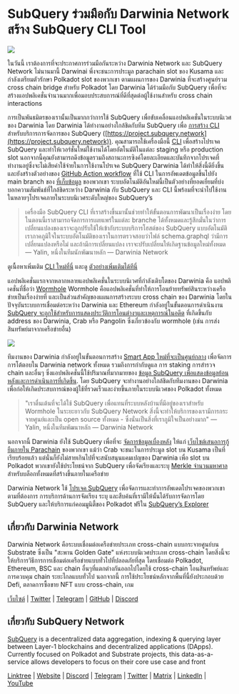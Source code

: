 # SubQuery ร่วมมือกับ Darwinia Network สร้าง SubQuery CLI Tool

![](https://miro.medium.com/max/1400/1*96OGWsQrxNGC5rblYxhdAw.jpeg)

ในวันนี้ เราต้องการที่จะประกาศการร่วมมือกันระหว่าง Darwinia Network และ SubQuery Network ไม่นานมานี้ Darwinai พึ่งจะชนะการประมูล parachain slot ของ Kusama และกำลังเตรียมตัวรักษา Polkadot slot ของพวกเขา ตามแผนการของ Darwinia ที่จะสร้างศูนย์รวม cross chain bridge สำหรับ Polkadot โดย Darwinia ได้ร่วมมือกับ SubQuery เพื่อที่จะสร้างแอปพลิเคชั่นจำนวนมากเพื่อมอบประสบการณ์ที่ดีที่สุดต่อผู้ใช้งานสำหรับ cross chain interactions

การเป็นพันธมิตรของเรานั้นเป็นมากกว่าการใช้ SubQuery เพื่อขับเคลื่อนแอปพลิเคชั่นในระบบนิเวศของ Darwinia โดย Darwinia ได้ทำงานอย่างใกล้ชิดกับทีม SubQuery เพื่อ [การสร้าง CLI](https://github.com/fewensa/subquery-cli) สำหรับบริการการจัดการของ SubQuery ([https://project.subquery.network](https://project.subquery.network)). คุณสามารถใช้เครื่องมือนี้ [CLI](https://github.com/fewensa/subquery-cli) เพื่อสร้างโปรเจค SubQuery และทำให้เวอร์ชั่นใหม่ใช้งานได้โดยอัตโนมัติในแต่ละ staging หรือ production slot นอกจากนี้คุณยังสามารถดึงข้อมูลรวมถึงสถานะการซิงค์โดยละเอียดและบันทึกจากโปรเจคที่ทำงานอยู่ซึ่งจะไม่เสียค่าใช้จ่ายในการใช้งานโปรเจค SubQuery Darwinia ได้ทำให้สิ่งนี้ดียิ่งขึ้นและยังสร้างตัวอย่างของ [GitHub Action workflow](https://github.com/darwinia-network/bridger/blob/master/.github/workflows/subquery-prod.yml) ที่ใช้ CLI ในการอัพเดตข้อมูลขึ้นไปยัง main branch ของ [ที่เก็บข้อมูล](https://github.com/darwinia-network/bridger/blob/master/.github/workflows/subquery-prod.yml) ของพวกเขา ระบบอัตโนมัติอันใหม่นี้เป็นตัวอย่างที่ยอดเยี่ยมที่บ่งบอกความสัมพันธ์ที่ใกล้ชิดระหว่าง Darwinia กับ SubQuery และ CLI นี้พร้อมที่จะนำไปใช้งานในหลายๆโปรเจคภายในระบบนิเวศระดับใหญ่ของ SubQuery’s
> เครื่องมือ SubQuery CLI ที่เราสร้างขึ้นมานั้นช่วยทำให้ขั้นตอนการพัฒนาเป็นเรื่องง่าย โดยในตอนนี้เราสามารถจัดการการเผยแพร่ในแต่ละ branche ได้ทั้งหมดและรู้สึกมั่นในว่าการเปลี่ยนแปลงของเราจะถูกปรับใช้ให้เข้ากับระบบบริการโฮสต์ของ SubQuery แบบอัตโนมัติ เราภาคภูมิใจในระบบอัตโนมัติของเราในการตรวจสอบว่าไฟล์ schema.graphql ว่ามีการเปลี่ยนแปลงหรือไม่ และถ้ามีการเปลี่ยนแปลง เราจะปรับเปลี่ยนให้เกิดฐานข้อมูลใหม่ทั้งหมด — Yalin, หนึ่งในทีมนักพัฒนาหลัก — Darwinia Network


ดูเนื้อหาเพิ่มเติม [CLI ใหม่ที่นี่](https://github.com/fewensa/subquery-cli) และดู [ตัวอย่างเพิ่มเติมได้ทีนี่](https://github.com/darwinia-network/bridger/blob/master/.github/workflows/subquery-prod.yml)

แอปพลิเคชั่นแรกจากหลากหลายแอปพลิเคชั่นในระบบนิเวศที่กำลังเติบโตของ Darwinia คือ แอปพลิเคชั่นที่ชื่อว่า [Wormhole](https://wormhole.darwinia.network/) Wormhole คือแอปพลิเคชั่นที่ทำให้การโอนย้ายทรัพย์สินระหว่างเครือข่ายเป็นเรื่องง่ายที่ และเป็นส่วนสำคัญของแผนการสร้างระบบ cross chain ของ Darwinia โดยในปัจจุบันระบบการเชื่อมต่อระหว่าง Darwinia และ Ethereum กำลังอยู่ในขั้นตอนการดำเนินงาน [SubQuery จะถูกใช้สำหรับการแสดงประวัติการโอนต่างๆและเหตุการณ์ในอดีต](https://explorer.subquery.network/subquery/darwinia-network/wormhole-darwinia) ที่เกิดขึ้นกับ address ของ Darwinia, Crab หรือ Pangolin ซึ่งเกี่ยวข้องกับ wormhole (เช่น การส่งสินทรัพย์มาจากเครือข่ายอื่น)

![](https://miro.medium.com/max/1400/1*p3V-lvW6BmEVZXaDYDY7mw.png)

ทีมงานของ Darwinia กำลังอยู่ในขั้นตอนการสร้าง [Smart App ใหม่ที่จะเป็นศูนย์กลาง](https://apps.darwinia.network/) เพื่อจัดการการโต้ตอบใน Darwinia network ทั้งหมด รวมถึงการกำกับดูแล การ staking การสำรวจ chain และอื่นๆ ซึ่งแอปพลิเคชั่นนี้ใช้ปริมาณที่มากมายของ [ข้อมูล SubQuery เพื่อแสดงข้อมูลย้อนหลังและการดำเนินการที่เกิดขึ้น](https://explorer.subquery.network/subquery/darwinia-network/smart-app-crab). โดย SubQuery จะทำงานอย่างใกล้ชิดกับทีมงานของ Darwinia เพื่อก่อให้เกิดประสบการณ์ของผู้ใช้ที่รวดเร็วและง่ายขึ้นภายในระบบนิเวศของ Polkadot ทั้งหมด
> "เราตื่นเต้นที่จะได้ใช้ SubQuery เพื่อแทนที่ระบบหลังบ้านที่มีอยู่ของเราสำหรับ Wormhole ในระยะยาวกับ SubQuery Network สิ่งนี้จะทำให้บริการของเรามีการกระจายศูนย์และเป็น open source ทั้งหมด - ซึ่งนั่นเป็นสิ่งที่เราภูมิใจเป็นอย่างมาก" — Yalin, หนึ่งในทีมพัฒนาหลัก — Darwinia Network


นอกจากนี้ Darwinia ยังใช้ SubQuery เพื่อที่จะ [จัดการข้อมูลเบื่องหลัง](https://explorer.subquery.network/subquery/darwinia-network/home-plo-polkadot) ให้แก่ [เว็บไซต์เสนอการกู้ยืมภายใน Parachain](https://darwinia.network/plo_contribute) ของพวกเขา แม้ว่า Crab จะชนะในการประมูล slot บน Kusama เป็นที่เรียบร้อยแล้ว แต่นั่นก็ยังไม่สายเกินไปที่จะสนับสนุนแคมเปญของ Darwinia เพื่อ slot บน Polkadot พวกเขายังใช้ประโยชน์จาก SubQuery เพื่อจัดเรียงและระบุ [Merkle จำนวนมหาศาล](https://explorer.subquery.network/subquery/darwinia-network/darwinia-mmr) สำหรับบล็อกทั้งหมดที่สร้างขึ้นภายในเครือข่าย

Darwinia Network ใช้ [โปรเจค SubQuery](https://project.subquery.network/) เพื่อจัดการและทำการอัพเดตโปรเจคของพวกเขาตามที่ต้องการ การบริการด้านการจัดเรียง ระบุ และสืบค้นที่เรามีให้นั้นได้รับการจัดการโดย SubQuery และให้บริการแก่คอมมูนิตี้ของ Polkadot ฟรีใน [SubQuery’s Explorer](https://explorer.subquery.network/)

## เกี่ยวกับ Darwinia Network

Darwinia Network คือระบบเชื่อมต่อเครือข่ายประเภท cross-chain แบบกระจายศูนย์บน Substrate ซึ่งเป็น "สะพาน Golden Gate" แห่งระบบนิเวศประเภท cross-chain โดยสิ่งนี้จะให้บริการวิธีการการเชื่อมต่อเครือข่ายแบบทั่วไปที่ปลอดภัยที่สุด โดยเชื่อมต่อ Polkadot, Ethereum, BSC และ chain อื่นๆที่แตกต่างกันออกไปโดยใช้ cross-chain โอนสินทรัพย์และการควบคุม chain ระยะไกลแบบทั่วไป นอกจากนี้ การใช้ประโยชน์หลักจากพื้นที่นี้ยังประกอบด้วย Defi, ตลาดการซื้อขาย NFT แบบ cross-chain, เกม

[เว็บไซต์](https://darwinia.network/) | [Twitter](https://twitter.com/DarwiniaNetwork) | [Telegram](https://t.me/DarwiniaNetwork) | [GitHub](https://github.com/darwinia-network) | [Discord](https://discord.gg/KMZVeyM)

## เกี่ยวกับ SubQuery Network

[SubQuery](https://subquery.network/) is a decentralized data aggregation, indexing & querying layer between Layer-1 blockchains and decentralized applications (DApps). Currently focused on Polkadot and Substrate projects, this data-as-a-service allows developers to focus on their core use case and front

[Linktree](https://linktr.ee/subquerynetwork) | [Website](https://subquery.network/) | [Discord](https://discord.com/invite/78zg8aBSMG) | [Telegram](https://t.me/subquerynetwork) | [Twitter](https://twitter.com/subquerynetwork) | [Matrix](https://matrix.to/#/#subquery:matrix.org) | [LinkedIn](https://www.linkedin.com/company/subquery) | [YouTube](https://www.youtube.com/channel/UCi1a6NUUjegcLHDFLr7CqLw)
